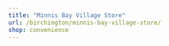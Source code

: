 ```yaml
---
title: "Minnis Bay Village Store"
url: /birchington/minnis-bay-village-store/
shop: convenience
---
```

